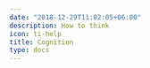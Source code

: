 ```yaml
---
date: "2018-12-29T11:02:05+06:00"
description: How to think
icon: ti-help
title: Cognition
type: docs
---
```

